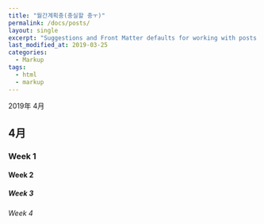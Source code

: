 ```yaml
---
title: "월간계획충(충실할 충ㅜ)"
permalink: /docs/posts/
layout: single
excerpt: "Suggestions and Front Matter defaults for working with posts."
last_modified_at: 2019-03-25
categories:
  - Markup
tags:
  - html
  - markup
---
```


2019年 4月
## 4月

### Week 1

#### Week 2

##### Week 3

###### Week 4 
